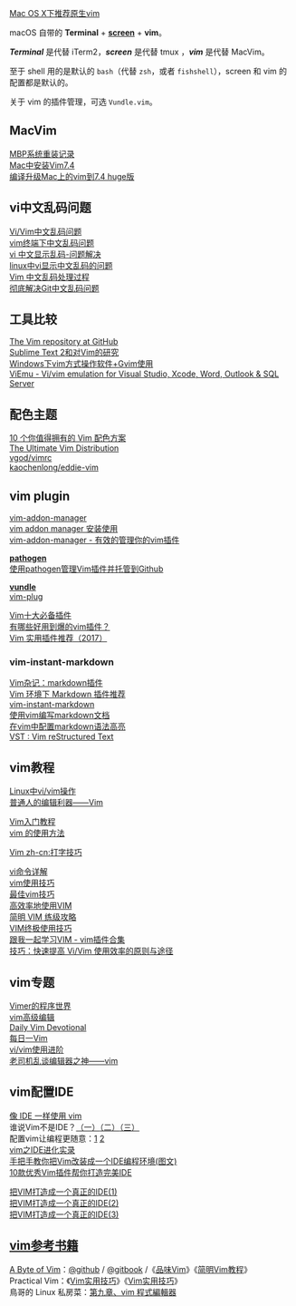 [Mac OS X下推荐原生vim](https://ruby-china.org/topics/4905)

macOS 自带的 **Terminal** + [**screen**](http://www.kinnetica.com/2011/05/29/using-screen-on-mac-os-x/) + **vim**。

**_Terminal_** 是代替 iTerm2，**_screen_** 是代替 tmux ，**_vim_** 是代替 MacVim。

至于 shell 用的是默认的 `bash`（代替 `zsh`，或者 `fishshell`），screen 和 vim 的配置都是默认的。

关于 vim 的插件管理，可选 `Vundle.vim`。

## MacVim

[MBP系统重装记录](http://www.jeffzhang.cn/mac-sys-reinstall/)  
[Mac中安装Vim7.4](http://zhouyichu.com/vim/Vim-in-Mac.html)  
[编译升级Mac上的vim到7.4 huge版](http://blog.csdn.net/u011542994/article/details/39058779)  

## vi中文乱码问题

[Vi/Vim中文乱码问题](http://hi-rain.com/2015/04/02/Vim%E4%B8%AD%E6%96%87%E4%B9%B1%E7%A0%81%E9%97%AE%E9%A2%98/)  
[vim终端下中文乱码问题](http://www.vimer.cn/2009/10/vim%E7%BB%88%E7%AB%AF%E4%B8%8B%E4%B8%AD%E6%96%87%E4%B9%B1%E7%A0%81%E9%97%AE%E9%A2%98.html)  
[vi 中文显示乱码-问题解决](http://blog.csdn.net/fuxuejun/article/details/6234512)  
[linux中vi显示中文乱码的问题](http://blog.163.com/little_320/blog/static/38789520091116103325859/)  
[Vim 中文乱码处理过程](http://blog.csdn.net/johnnycode/article/details/18298705)  
[彻底解决Git中文乱码问题](http://www.diguage.com/archives/26.html)

## 工具比较

[The Vim repository at GitHub](http://www.vim.org/git.php)  
[Sublime Text 2和对Vim的研究](https://ruby-china.org/topics/3822?page=1)  
[Windows下vim方式操作软件+Gvim使用](http://my.oschina.net/alphajay/blog/30419)  
[ViEmu - Vi/vim emulation for Visual Studio, Xcode, Word, Outlook & SQL Server](http://www.viemu.com/)  

## 配色主题

[10 个你值得拥有的 Vim 配色方案](http://www.oschina.net/news/32306/10-vim-color-schemes-you-need-to-own?from=20120902)  
[The Ultimate Vim Distribution](http://vim.spf13.com/)  
[vgod/vimrc](https://github.com/vgod/vimrc)  
[kaochenlong/eddie-vim](https://github.com/kaochenlong/eddie-vim)  

## vim plugin

[vim-addon-manager](https://github.com/MarcWeber/vim-addon-manager)  
[vim addon manager 安装使用](http://blog.163.com/clevertanglei900@126/blog/static/111352259201352011129641/)  
[vim-addon-manager - 有效的管理你的vim插件](http://www.cnblogs.com/lexus/archive/2012/11/02/2751073.html)  

[**pathogen**](https://github.com/tpope/vim-pathogen)  
[使用pathogen管理Vim插件并托管到Github](http://www.cnblogs.com/zhcncn/p/4030576.html)  

[**vundle**](https://github.com/VundleVim/Vundle.vim)  
[vim-plug](https://github.com/junegunn/vim-plug)  

[Vim十大必备插件](http://www.cnblogs.com/shanql/p/6048412.html)  
[有哪些好用到爆的vim插件？](https://www.zhihu.com/question/23590572)  
[Vim 实用插件推荐（2017）](https://zhuanlan.zhihu.com/p/24742679?refer=hack-vim)  

### vim-instant-markdown

[Vim杂记：markdown插件](http://www.cnblogs.com/fsjohnhuang/p/3911541.html)  
[Vim 环境下 Markdown 插件推荐](http://www.codeceo.com/article/vim-markdown-plugins.html)  
[vim-instant-markdown](https://scturtle.me/2012/8/15/vim-instant-markdown-py/)  
[使用vim编写markdown文档](http://www.opstool.com/article/280)  
[在vim中配置markdown语法高亮](http://blog.chinaunix.net/uid-28769209-id-4148562.html)  
[VST : Vim reStructured Text](http://www.vim.org/scripts/script.php?script_id=1334)  

## vim教程

[Linux中vi/vim操作](http://www.live-in.org/archives/774.html)  
[普通人的编辑利器——Vim](http://blog.sina.com.cn/s/blog_46dac66f010005kw.html)  

[Vim入门教程](http://blog.jobbole.com/86132/)  
[vim 的使用方法](http://blog.csdn.net/shiwei408/article/details/7296462)  

[Vim zh-cn:打字技巧](https://swaroop.wordpress.com/notes/vim_zh-cn-%E6%89%93%E5%AD%97%E6%8A%80%E5%B7%A7/)  

[vi命令详解](http://www.cnblogs.com/ovliverlin/articles/1162430.html)  
[vim使用技巧](http://linux.chinaunix.net/techdoc/desktop/2009/07/06/1122020.shtml)  
[最佳vim技巧](http://www.2maomao.com/blog/wp-content/uploads/vim_tips.txt)  
[高效率地使用VIM](https://linuxtoy.org/archives/efficient-editing-with-vim.html)  
[简明 VIM 练级攻略](https://coolshell.cn/articles/5426.html)  
[VIM终极使用技巧](http://www.cnblogs.com/sinojelly/archive/2011/11/06/2238284.html)  
[跟我一起学习VIM - vim插件合集](http://blog.csdn.net/mergerly/article/details/51671890)  
[技巧：快速提高 Vi/Vim 使用效率的原则与途径](https://www.ibm.com/developerworks/cn/linux/l-cn-tip-vim/)  

## vim专题

[Vimer的程序世界](http://www.vimer.cn/category/vim)  
[vim高级编辑](http://blog.csdn.net/shuangde800/article/category/1598575)  
[Daily Vim Devotional](http://dailyvim.tumblr.com/)  
[每日一Vim](http://liuzhijun.iteye.com/category/270228)  
[vi/vim使用进阶](http://easwy.com/blog/archives/advanced-vim-skills-catalog/)  
[老司机乱谈编辑器之神——vim](https://juejin.im/entry/56ea7eef731956005c1b6d3f)  

## vim配置IDE

[像 IDE 一样使用 vim](https://github.com/yangyangwithgnu/use_vim_as_ide)  
谁说Vim不是IDE？[（一）](http://www.cnblogs.com/chijianqiang/archive/2012/10/30/vim-1.html)[（二）](http://www.cnblogs.com/chijianqiang/archive/2012/10/31/vim-2.html)[（三）](http://www.cnblogs.com/chijianqiang/archive/2012/11/06/vim-3.html)  
配置vim让编程更随意：[1](http://www.cnblogs.com/ma6174/archive/2011/12/10/2283393.html)  [2](http://blog.csdn.net/chary8088/article/details/7715383/)  
[vim之IDE进化实录](http://blog.csdn.net/yangyang_gnu/article/details/6642271)  
[手把手教你把Vim改装成一个IDE编程环境(图文)](http://blog.csdn.net/wooin/article/details/1858917)  
[10款优秀Vim插件帮你打造完美IDE](http://blog.csdn.net/jack__cj/article/details/52671312)  

[把VIM打造成一个真正的IDE(1)](http://www.vimer.cn/2009/10/%E6%8A%8Avim%E6%89%93%E9%80%A0%E6%88%90%E4%B8%80%E4%B8%AA%E7%9C%9F%E6%AD%A3%E7%9A%84ide1.html)  
[把VIM打造成一个真正的IDE(2)](http://www.vimer.cn/2009/10/%E6%8A%8Avim%E6%89%93%E9%80%A0%E6%88%90%E4%B8%80%E4%B8%AA%E7%9C%9F%E6%AD%A3%E7%9A%84ide2.html)  
[把VIM打造成一个真正的IDE(3)](http://www.vimer.cn/2009/10/%E6%8A%8Avim%E6%89%93%E9%80%A0%E6%88%90%E4%B8%80%E4%B8%AA%E7%9C%9F%E6%AD%A3%E7%9A%84ide3.html)  

## [vim参考书籍](http://iccf-holland.org/click5.html)

[A Byte of Vim](https://vim.swaroopch.com/)：[@github](https://github.com/swaroopch/byte-of-vim) / [@gitbook](https://www.gitbook.com/book/swaroopch/byte-of-vim/details) /《[品味Vim](http://a-byte-of-vim-chinese.readthedocs.org/en/latest/getting-started.html)》《[简明Vim教程](http://download.csdn.net/detail/zaiyang2007/3782667)》  
Practical Vim：《[Vim实用技巧](http://book.douban.com/subject/25869486/)》《[Vim实用技巧](http://download.csdn.net/download/yahooding/8376925)》  
鳥哥的 Linux 私房菜：[第九章、vim 程式編輯器](http://linux.vbird.org/linux_basic/0310vi.php)  
